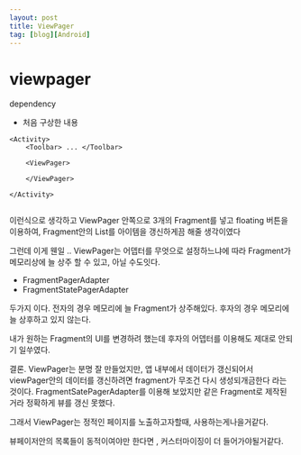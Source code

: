 ```yaml
---
layout: post
title: ViewPager
tag: [blog][Android]
---
```



# viewpager


dependency

* 처음 구상한 내용 

```
<Activity>
	<Toolbar> ... </Toolbar>
    
    <ViewPager>
    
    </ViewPager>

</Activity>


```

이런식으로 생각하고 ViewPager 안쪽으로 3개의 Fragment를 넣고
floating 버튼을 이용하여, Fragment안의 List를 아이템을 갱신하게끔 해줄 생각이였다

그런데 이게 웬일 .. ViewPager는 어뎁터를 무엇으로 설정하느냐에 따라 Fragment가 메모리상에 늘 상주 할 수 있고, 아닐 수도잇다. 

 * FragmentPagerAdapter 
 * FragmentStatePagerAdapter

두가지 이다. 전자의 경우 메모리에 늘 Fragment가 상주해있다. 
후자의 경우 메모리에 늘 상후하고 있지 않는다. 

내가 원하는 Fragment의 UI를 변경하려 했는데 후자의 어뎁터를 이용해도 제대로 안되기 일쑤였다.

결론. ViewPager는 분명 잘 만들었지만, 앱 내부에서 데이터가 갱신되어서 viewPager안의 데이터를 갱신하려면 fragment가 무조건 다시 생성되개금한다 라는 것이다. FragmentSatePagerAdapter를 이용해 보았지만 같은 Fragment로 제작된거라 정확하게 뷰를 갱신 못했다. 

그래서 ViewPager는 정적인 페이지를 노출하고자할때, 사용하는게나을거같다.

뷰페이저안의 목록들이 동적이여야만 한다면 , 커스터마이징이 더 들어가야될거같다.